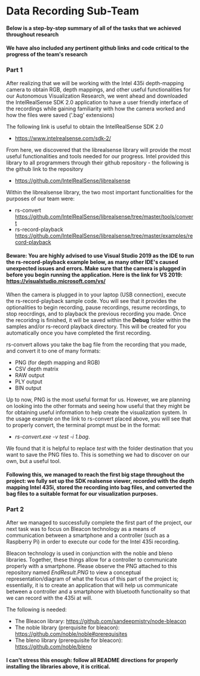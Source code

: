 # Data Recording Sub-Team

#### Below is a step-by-step summary of all of the tasks that we achieved throughout research
#### We have also included any pertinent github links and code critical to the progress of the team's research

### Part 1

After realizing that we will be working with the Intel 435i depth-mapping camera to obtain RGB, depth mappings, and other useful functionalities for our Autonomous Visualization Research, we went ahead and downloaded the IntelRealSense SDK 2.0 application to have a user friendly interface of the recordings while gaining familiarity with how the camera worked and how the files were saved ('.bag' extensions)

The following link is useful to obtain the IntelRealSense SDK 2.0 

* https://www.intelrealsense.com/sdk-2/


From here, we discovered that the librealsense library will provide the most useful functionalities and tools needed for our progress. Intel provided this library to all programmers through their github repository - the following is the github link to the repository

* https://github.com/IntelRealSense/librealsense


Within the librealsense library, the two most important functionalities for the purposes of our team were: 

 * rs-convert https://github.com/IntelRealSense/librealsense/tree/master/tools/convert
 * rs-record-playback https://github.com/IntelRealSense/librealsense/tree/master/examples/record-playback
 
#### Beware: You are highly advised to use Visual Studio 2019 as the IDE to run the rs-record-playback example below, as many other IDE's caused unexpected issues and errors. Make sure that the camera is plugged in before you begin running the application. Here is the link for VS 2019: https://visualstudio.microsoft.com/vs/
 
When the camera is plugged in to your laptop (USB connection), execute the rs-record-playback sample code. You will see that it provides the optionalities to begin recording, pause recordings, resume recordings, to stop reocrdings, and to playback the previous recording you made. Once the recoridng is finished, it will be saved within the **Debug** folder within the samples and/or rs-record playback directory. This will be created for you automatically once you have completed the first recording.

rs-convert allows you take the bag file from the recording that you made, and convert it to one of many formats:
* PNG (for depth mapping and RGB)
* CSV depth matrix
* RAW output
* PLY output
* BIN output

Up to now, PNG is the most useful format for us. However, we are planning on looking into the other formats and seeing how useful that they might be for obtaining useful information to help create the visualization system. In the usage example on the link to rs-convert placed above, you will see that to properly convert, the terminal prompt must be in the format:
 - *rs-convert.exe -v test -i 1.bag*. 
 
We found that it is helpful to replace *test* with the folder destination that you want to save the PNG files to. This is something we had to discover on our own, but a useful tool.

#### Following this, we managed to reach the first big stage throughout the project: we fully set up the SDK realsense viewer, recorded with the depth mapping Intel 435i, stored the recording into bag files, and converted the bag files to a suitable format for our visualization purposes.


### Part 2

After we managed to successfully complete the first part of the project, our next task was to focus on Bleacon technology as a means of communication between a smartphone and a controller (such as a Raspberry Pi) in order to execute our code for the Intel 435i recording.

Bleacon technology is used in conjunction with the noble and bleno libraries. Together, these things allow for a controller to communicate properly with a smartphone. Please observe the PNG attached to this repository named *EndResult.PNG* to view a conceptual representation/diagram of what the focus of this part of the project is; essentially, it is to create an application that will help us communicate between a controller and a smartphone with bluetooth functionality so that we can record with the 435i at will.

The following is needed:
* The Bleacon library: https://github.com/sandeepmistry/node-bleacon
* The noble library (prerquisite for bleacon): https://github.com/noble/noble#prerequisites
* The bleno library (prerequisite for bleacon): https://github.com/noble/bleno

#### I can't stress this enough: follow all README directions for properly installing the libraries above, it is critical.



